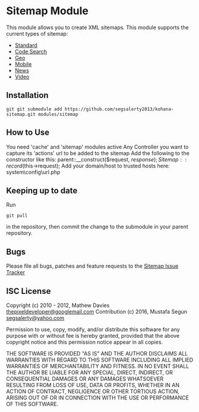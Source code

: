 Sitemap Module
==============



This module allows you to create XML sitemaps. This module supports the current types of sitemap:

- [Standard](http://www.sitemaps.org/protocol.php)
- [Code Search](http://www.google.com/support/webmasters/bin/answer.py?answer=75224)
- [Geo](http://www.google.com/support/webmasters/bin/answer.py?answer=94554)
- [Mobile](http://www.google.com/support/webmasters/bin/answer.py?answer=34648)
- [News](http://www.google.com/support/webmasters/bin/answer.py?hl=en&answer=74288)
- [Video](http://www.google.com/support/webmasters/bin/answer.py?answer=80472)

Installation
------------

    git git submodule add https://github.com/segsalerty2013/kohana-sitemap.git modules/sitemap

How to Use
------------
You need 'cache' and 'sitemap' modules active
Any Controller you want to capture its 'actions' url to be added to the sitemap
Add the following to the constructor like this:
    parent::__construct($request, $response);
    Sitemap::record($this->request);
Add your domain/host to trusted hosts here:
    system\config\url.php
    
    

Keeping up to date
-------------------

Run

    git pull

in the repository, then commit the change to the submodule in your parent
repository.


Bugs
----

Please file all bugs, patches and feature requests to the [Sitemap Issue Tracker](https://github.com/segsalerty2013/kohana-sitemap/issues)

ISC License
----

Copyright (c) 2010 - 2012, Mathew Davies <thepixeldeveloper@googlemail.com>
Contribution (c) 2016, Mustafa Segun <segsalerty@yahoo.com>

Permission to use, copy, modify, and/or distribute this software for any
purpose with or without fee is hereby granted, provided that the above
copyright notice and this permission notice appear in all copies.

THE SOFTWARE IS PROVIDED "AS IS" AND THE AUTHOR DISCLAIMS ALL WARRANTIES
WITH REGARD TO THIS SOFTWARE INCLUDING ALL IMPLIED WARRANTIES OF
MERCHANTABILITY AND FITNESS. IN NO EVENT SHALL THE AUTHOR BE LIABLE FOR
ANY SPECIAL, DIRECT, INDIRECT, OR CONSEQUENTIAL DAMAGES OR ANY DAMAGES
WHATSOEVER RESULTING FROM LOSS OF USE, DATA OR PROFITS, WHETHER IN AN
ACTION OF CONTRACT, NEGLIGENCE OR OTHER TORTIOUS ACTION, ARISING OUT OF
OR IN CONNECTION WITH THE USE OR PERFORMANCE OF THIS SOFTWARE.